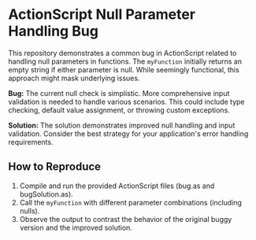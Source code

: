 # ActionScript Null Parameter Handling Bug

This repository demonstrates a common bug in ActionScript related to handling null parameters in functions.  The `myFunction` initially returns an empty string if either parameter is null. While seemingly functional, this approach might mask underlying issues.

**Bug:** The current null check is simplistic. More comprehensive input validation is needed to handle various scenarios.  This could include type checking, default value assignment, or throwing custom exceptions.

**Solution:** The solution demonstrates improved null handling and input validation.  Consider the best strategy for your application's error handling requirements.

## How to Reproduce

1.  Compile and run the provided ActionScript files (bug.as and bugSolution.as).
2.  Call the `myFunction` with different parameter combinations (including nulls).
3.  Observe the output to contrast the behavior of the original buggy version and the improved solution.

